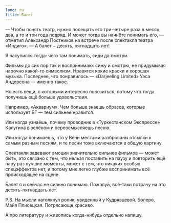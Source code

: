 ```yaml
---
lang: ru
title: Балет
---
```

— Чтобы понять театр, нужно посещать его три-четыре раза в месяц два, а то и три года подряд.
И может тогда вы начнёте понимать его, — отметил Александр Постников на встрече после спектакля
театра «Индиго». — А балет − десять, пятнадцать лет!

Я насупился тогда: чего там понимать, сиди да смотри.


Фильмы до сих пор так и воспринимаю: сижу и смотрю, не придумывая нарочно какой-то символизм.
Нравятся яркие краски и хорошая музыка. Последнее, что понравилось — «Darjeeling Limited» Уэса
Андерсона — именно такое.


Но есть вещи, с которыми интересно повозиться, потому что тогда получишь ещё больше удовольствия.

Например, «Аквариум». Чем больше знаешь образов, которые использует БГ — тем сильнее нравится.

Или когда узнаёшь, почему проводник в «Туркестанском Экспрессе» Калугина в зелёном и переосмысляешь песню.

Или когда понимаешь, что у Вени местами разбросаны отсылки к самым разным песням, и те песни 
тоже включаются в общую картину.


Спектакли задевают эмоции значительно сильнее фильмов — может быть, это связано с тем, что нельзя
поставить на паузу и повторить ещё пару раз лучшие моменты, может с тем, что никаких особых
спецэффектов нет, и потому мне легко глубже воспринимать всё происходящее на сцене.


Балет я и сейчас не сильно понимаю. Пожалуй, всё-таки потрачу на это десять-пятнадцать лет.


P.S. На мысли натолкнул ролик, увиденный у Кудрявцевой. Болеро, Майя Плисецкая. Потрясающе красиво.

А про литературу и живопись когда-нибудь отдельно напишу.
